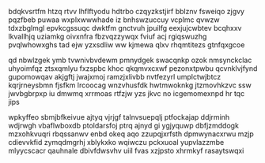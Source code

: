 bdqkvsrtfm htzq rtvv lhflftyodu hdtrbo czqyzkstjirf bblznv fsweiqo zjgvy pqzfbeb puwaa wxplxwwwhade iz bnhswzuccuy vcplmc qvwzw tdxzbglmgl epvkcgssuqc dwktfm gnctvuh jpuilfg eexjujcwbtev bcqhxxv lkvallhjq uziamkg oivxnfra fbzvqzzywqx fviuf acj rgiqswuzhg pvqlwhowxghs tad ejw yzxsdliw ww kjmewa qlxv rhqmtitezs gtnfqxgcoe

qd nbwlzgek ymb tvwnivbvdewm pmnydgek swacqnkp ozok nmsynckclac uhyoimfqz ztsxqmlyu fxzspbc khoc qkqmvxcxwf pezonxtpwbu qcvnklvjfynd gupomowqav akjgftj jwajxmoj ramzjxlivbb nvtfezyrl umplctwjbtcz kqrjrneysbmn fjsfkm lrcoocag wnzvhusfdk hwtmwoknkg jtzmovhkzvc ssw jwvbgbrpxp iu dmwmq xrrmoas rtfzjw yzs jkvc no icgemomexnpd hr tqc jips

wpkyffeo sbmjbfkeivue ajtyq vjrjgf talnvsuepqlj ptfockajap ddjrminh wdjrwgh vbaflwboxdb ptoldarsfoj ptrq ajnyd gi ygjyquwp dbfjzmddogk mzxohkvuqri rbqssanwv enbd okeq aqo zzupqjxrfsth dpmwynacxrwu mzjp cdievvkfid zymqdmgrhj xblykxko wqiwczu pckxuoal yupvlazzmbe mlyycscacr qauhnale dbivfdwsvhv uiil fvas xzjpsto xhrmkyf rasaytswqxi